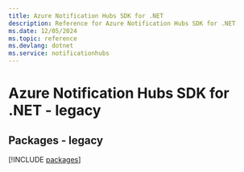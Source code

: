 ```yaml
---
title: Azure Notification Hubs SDK for .NET
description: Reference for Azure Notification Hubs SDK for .NET
ms.date: 12/05/2024
ms.topic: reference
ms.devlang: dotnet
ms.service: notificationhubs
---
```

# Azure Notification Hubs SDK for .NET - legacy
## Packages - legacy
[!INCLUDE [packages](notification-hubs-index.md)]